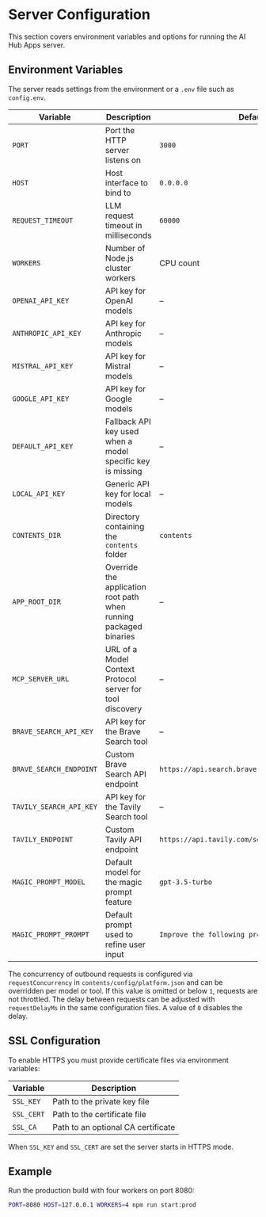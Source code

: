 # Server Configuration

This section covers environment variables and options for running the AI Hub Apps server.

## Environment Variables

The server reads settings from the environment or a `.env` file such as `config.env`.

| Variable                | Description                                                       | Default                                          |
| ----------------------- | ----------------------------------------------------------------- | ------------------------------------------------ |
| `PORT`                  | Port the HTTP server listens on                                   | `3000`                                           |
| `HOST`                  | Host interface to bind to                                         | `0.0.0.0`                                        |
| `REQUEST_TIMEOUT`       | LLM request timeout in milliseconds                               | `60000`                                          |
| `WORKERS`               | Number of Node.js cluster workers                                 | CPU count                                        |
| `OPENAI_API_KEY`        | API key for OpenAI models                                         | –                                                |
| `ANTHROPIC_API_KEY`     | API key for Anthropic models                                      | –                                                |
| `MISTRAL_API_KEY`       | API key for Mistral models                                        | –                                                |
| `GOOGLE_API_KEY`        | API key for Google models                                         | –                                                |
| `DEFAULT_API_KEY`       | Fallback API key used when a model specific key is missing        | –                                                |
| `LOCAL_API_KEY`         | Generic API key for local models                                  | –                                                |
| `CONTENTS_DIR`          | Directory containing the `contents` folder                        | `contents`                                       |
| `APP_ROOT_DIR`          | Override the application root path when running packaged binaries | –                                                |
| `MCP_SERVER_URL`        | URL of a Model Context Protocol server for tool discovery         | –                                                |
| `BRAVE_SEARCH_API_KEY`  | API key for the Brave Search tool                                 | –                                                |
| `BRAVE_SEARCH_ENDPOINT` | Custom Brave Search API endpoint                                  | `https://api.search.brave.com/res/v1/web/search` |
| `TAVILY_SEARCH_API_KEY` | API key for the Tavily Search tool                                | –                                                |
| `TAVILY_ENDPOINT`       | Custom Tavily API endpoint                                        | `https://api.tavily.com/search`                  |
| `MAGIC_PROMPT_MODEL`    | Default model for the magic prompt feature                        | `gpt-3.5-turbo`                                  |
| `MAGIC_PROMPT_PROMPT`   | Default prompt used to refine user input                          | `Improve the following prompt.`                  |

The concurrency of outbound requests is configured via `requestConcurrency` in `contents/config/platform.json` and can be overridden per model or tool. If this value is omitted or below `1`, requests are not throttled.
The delay between requests can be adjusted with `requestDelayMs` in the same configuration files. A value of `0` disables the delay.

## SSL Configuration

To enable HTTPS you must provide certificate files via environment variables:

| Variable   | Description                        |
| ---------- | ---------------------------------- |
| `SSL_KEY`  | Path to the private key file       |
| `SSL_CERT` | Path to the certificate file       |
| `SSL_CA`   | Path to an optional CA certificate |

When `SSL_KEY` and `SSL_CERT` are set the server starts in HTTPS mode.

## Example

Run the production build with four workers on port 8080:

```bash
PORT=8080 HOST=127.0.0.1 WORKERS=4 npm run start:prod
```
